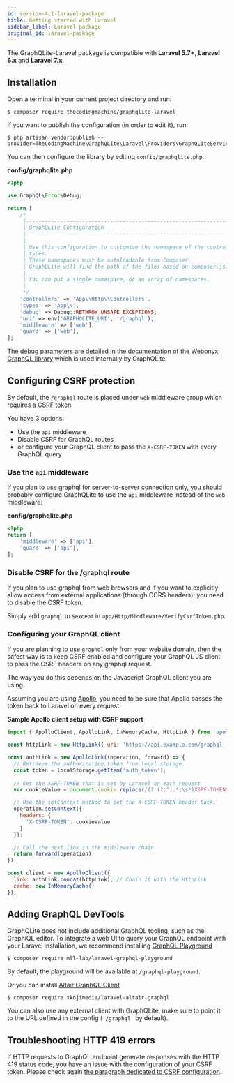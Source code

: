 ```yaml
---
id: version-4.1-laravel-package
title: Getting started with Laravel
sidebar_label: Laravel package
original_id: laravel-package
---
```


The GraphQLite-Laravel package is compatible with **Laravel 5.7+**, **Laravel 6.x** and  **Laravel 7.x**.

## Installation

Open a terminal in your current project directory and run:

```console
$ composer require thecodingmachine/graphqlite-laravel
```

If you want to publish the configuration (in order to edit it), run:

```console
$ php artisan vendor:publish --provider=TheCodingMachine\GraphQLite\Laravel\Providers\GraphQLiteServiceProvider
```

You can then configure the library by editing `config/graphqlite.php`.

**config/graphqlite.php**
```php
<?php

use GraphQL\Error\Debug;

return [
    /*
     |--------------------------------------------------------------------------
     | GraphQLite Configuration
     |--------------------------------------------------------------------------
     |
     | Use this configuration to customize the namespace of the controllers and
     | types.
     | These namespaces must be autoloadable from Composer.
     | GraphQLite will find the path of the files based on composer.json settings.
     |
     | You can put a single namespace, or an array of namespaces.
     |
     */
    'controllers' => 'App\\Http\\Controllers',
    'types' => 'App\\',
    'debug' => Debug::RETHROW_UNSAFE_EXCEPTIONS,
    'uri' => env('GRAPHQLITE_URI', '/graphql'),
    'middleware' => ['web'],
    'guard' => ['web'],
];
```

The debug parameters are detailed in the [documentation of the Webonyx GraphQL library](https://webonyx.github.io/graphql-php/error-handling/)
which is used internally by GraphQLite.

## Configuring CSRF protection

<div class="alert alert-warning">By default, the <code>/graphql</code> route is placed under <code>web</code> middleware group which requires a 
<a href="https://laravel.com/docs/6.x/csrf">CSRF token</a>.</div>

You have 3 options:

- Use the `api` middleware
- Disable CSRF for GraphQL routes
- or configure your GraphQL client to pass the `X-CSRF-TOKEN` with every GraphQL query

### Use the `api` middleware

If you plan to use graphql for server-to-server connection only, you should probably configure GraphQLite to use the 
`api` middleware instead of the `web` middleware:

**config/graphqlite.php**
```php
<?php
return [
    'middleware' => ['api'],
    'guard' => ['api'],
];
```

### Disable CSRF for the /graphql route 

If you plan to use graphql from web browsers and if you want to explicitly allow access from external applications 
(through CORS headers), you need to disable the CSRF token.

Simply add `graphql` to `$except` in `app/Http/Middleware/VerifyCsrfToken.php`.

### Configuring your GraphQL client

If you are planning to use `graphql` only from your website domain, then the safest way is to keep CSRF enabled and
configure your GraphQL JS client to pass the CSRF headers on any graphql request.

The way you do this depends on the Javascript GraphQL client you are using.

Assuming you are using [Apollo](https://www.apollographql.com/docs/link/links/http/), you need to be sure that Apollo passes the token
back to Laravel on every request.

**Sample Apollo client setup with CSRF support**
```js
import { ApolloClient, ApolloLink, InMemoryCache, HttpLink } from 'apollo-boost';

const httpLink = new HttpLink({ uri: 'https://api.example.com/graphql' });

const authLink = new ApolloLink((operation, forward) => {
  // Retrieve the authorization token from local storage.
  const token = localStorage.getItem('auth_token');
  
  // Get the XSRF-TOKEN that is set by Laravel on each request
  var cookieValue = document.cookie.replace(/(?:(?:^|.*;\s*)XSRF-TOKEN\s*\=\s*([^;]*).*$)|^.*$/, "$1");

  // Use the setContext method to set the X-CSRF-TOKEN header back.
  operation.setContext({
    headers: {
      'X-CSRF-TOKEN': cookieValue
    }
  });

  // Call the next link in the middleware chain.
  return forward(operation);
});

const client = new ApolloClient({
  link: authLink.concat(httpLink), // Chain it with the HttpLink
  cache: new InMemoryCache()
});
```

## Adding GraphQL DevTools

GraphQLite does not include additional GraphQL tooling, such as the GraphiQL editor.
To integrate a web UI to query your GraphQL endpoint with your Laravel installation, 
we recommend installing [GraphQL Playground](https://github.com/mll-lab/laravel-graphql-playground)

```console
$ composer require mll-lab/laravel-graphql-playground
```

By default, the playground will be available at `/graphql-playground`.

Or you can install [Altair GraphQL Client](https://github.com/XKojiMedia/laravel-altair-graphql)

```console
$ composer require xkojimedia/laravel-altair-graphql
```

You can also use any external client with GraphQLite, make sure to point it to the URL defined in the config (`'/graphql'` by default).

## Troubleshooting HTTP 419 errors

If HTTP requests to GraphQL endpoint generate responses with the HTTP 419 status code, you have an issue with the configuration of your
CSRF token. Please check again [the paragraph dedicated to CSRF configuration](#configuring-csrf-protection).
